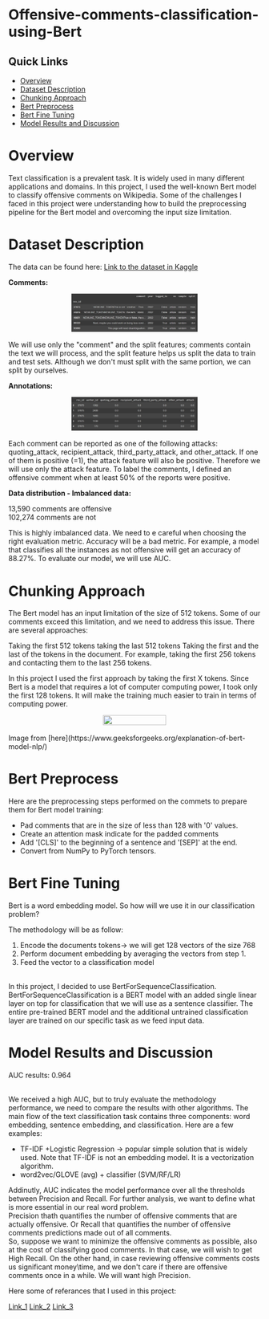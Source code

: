 # Offensive-comments-classification-using-Bert


## Quick Links

  - [Overview](#overview)
  - [Dataset Description](#dataset-description)
  - [Chunking Approach](#chunking-approach)
  - [Bert Preprocess](#bert-preprocess)
  - [Bert Fine Tuning](#bert-fine-tuning)
  - [Model Results and Discussion](#model-results-and-discussion)  


# Overview

Text classification is a prevalent task. It is widely used in many different applications and domains. In this project, I used the well-known Bert model to classify offensive comments on Wikipedia. Some of the challenges I faced in this project were understanding how to build the preprocessing pipeline for the Bert model and overcoming the input size limitation.

# Dataset Description

The data can be found here:
[Link to the dataset in Kaggle](https://www.kaggle.com/datasets/jigsaw-team/wikipedia-talk-labels-personal-attacks)

**Comments:**
<p align="center">
<img src="images/Screenshot 2022-12-05 125317.jpeg" width=50% height=50% >
</p>
We will use only the "comment" and the split features; comments contain the text we will process, and the split feature helps us split the data to train and test sets. Although we don't must split with the same portion, we can split by ourselves.

**Annotations:**
<p align="center">
<img src="images/Screenshot 2022-12-05 125334.jpeg" width=50% height=50% >
</p>

Each comment can be reported as one of the following attacks: quoting_attack, recipient_attack, third_party_attack, and other_attack.
If one of them is positive (=1), the attack feature will also be positive. Therefore we will use only the attack feature. 
To label the comments, I defined an offensive comment when at least 50% of the reports were positive.

**Data distribution - Imbalanced data:**

13,590 comments are offensive
<br>102,274 comments are not 

This is highly imbalanced data. We need to e careful when choosing the right evaluation metric. Accuracy will be a bad metric. For example, a model that classifies all the instances as not offensive will get an accuracy of 88.27%. To evaluate our model, we will use AUC.

# Chunking Approach

The Bert model has an input limitation of the size of 512 tokens. Some of our comments exceed this limitation, and we need to address this issue. There are several approaches:

Taking the first 512 tokens
taking the last 512 tokens
Taking the first and the last of the tokens in the document. For example, taking the first 256 tokens and contacting them to the last 256 tokens.

In this project I used the first approach by taking the first X tokens.
Since Bert is a model that requires a lot of computer computing power, I took only the first 128 tokens. It will make the training much easier to train in terms of computing power.


<p align="center">
<img src="https://media.geeksforgeeks.org/wp-content/uploads/20200420231335/elmo-eemmbeddings.jpg" width=50% height=50% >
</p>
Image from [here](https://www.geeksforgeeks.org/explanation-of-bert-model-nlp/)

# Bert Preprocess

Here are the preprocessing steps performed on the commets to prepare them for Bert model training:
* Pad comments that are in the size of less than 128 with '0' values.
* Create an attention mask indicate for the padded comments
* Add '[CLS]' to the beginning of a sentence and '[SEP]' at the end.
* Convert from NumPy to PyTorch tensors.


# Bert Fine Tuning

Bert is a word embedding model. So how will we use it in our classification problem?

The methodology will be as follow:
1. Encode the documents tokens-> we will get 128 vectors of the size 768
2. Perform document embedding by averaging the vectors from step 1. 
3. Feed the vector to a classification model

<br>In this project, I decided to use BertForSequenceClassification.
BertForSequenceClassification is a BERT model with an added single linear layer on top for classification that we will use as a sentence classifier. The entire pre-trained BERT model and the additional untrained classification layer are trained on our specific task as we feed input data.


# Model Results and Discussion

AUC results:  0.964


<br>We received a high AUC, but to truly evaluate the methodology performance, we need to compare the results with other algorithms. The main flow of the text classification task contains three components: word embedding, sentence embedding, and classification.
Here are a few examples:

* TF-IDF +Logistic Regression -> popular simple solution that is widely used. Note that TF-IDF is not an embedding model. It is a vectorization algorithm.
* word2vec/GLOVE (avg) + classifier (SVM/RF/LR)


Addinutly, AUC indicates the model performance over all the thresholds between Precision and Recall. For further analysis, we want to define what is more essential in our real word problem.
<br>Precision thath quantifies the number of offensive comments that are actually offensive. Or Recall that quantifies the number of offensive comments predictions made out of all comments. 
<br>So, suppose we want to minimize the offensive comments as possible, also at the cost of classifying good comments. In that case, we will wish to get High Recall. On the other hand, in case reviewing offensive comments costs us significant money\time, and we don't care if there are offensive comments once in a while. We will want high Precision.



Here some of referances that I used in this project:

[Link_1](https://github.com/huggingface/transformers/blob/5bfcd0485ece086ebcbed2d008813037968a9e58/examples/run_glue.py)
[Link_2](https://github.com/kaushaltrivedi/bert-toxic-comments-multilabel)
[Link_3](https://github.com/ThilinaRajapakse/BERT_binary_text_classification)




